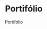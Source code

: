 # Portifólio 
<a href="https://giulliabildner14.github.io/Portif-lio/Portif-lio.html">Portifólio</a>
